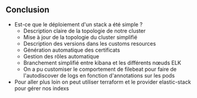 ## Conclusion

* Est-ce que le déploiement d'un stack a été simple ?
    * Description claire de la topologie de notre cluster
    * Mise à jour de la topologie du cluster simplifié
    * Description des versions dans les customs resources
    * Génération automatique des certificats
    * Gestion des rôles automatique
    * Branchement simplifié entre kibana et les différents nœuds ELK
    * On a pu customiser le comportement de filebeat pour faire de l'autodiscover de logs en fonction d'annotations sur les pods
* Pour aller plus loin on peut utiliser terraform et le provider elastic-stack pour gérer nos indexs
 <!-- .element: class="list-fragment" -->



